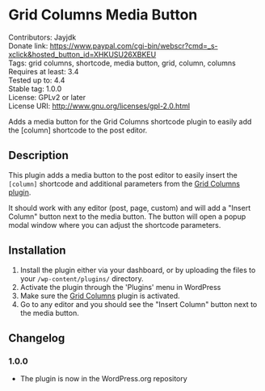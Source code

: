 # Grid Columns Media Button #

Contributors: Jayjdk  
Donate link: https://www.paypal.com/cgi-bin/webscr?cmd=_s-xclick&hosted_button_id=XHKUSU26XBKEU  
Tags: grid columns, shortcode, media button, grid, column, columns  
Requires at least: 3.4  
Tested up to: 4.4  
Stable tag: 1.0.0  
License: GPLv2 or later  
License URI: http://www.gnu.org/licenses/gpl-2.0.html  

Adds a media button for the Grid Columns shortcode plugin to easily add the [column] shortcode to the post editor.

## Description ##

This plugin adds a media button to the post editor to easily insert the `[column]` shortcode and additional parameters from the [Grid Columns plugin](http://wordpress.org/extend/plugins/grid-columns/).

It should work with any editor (post, page, custom) and will add a "Insert Column" button next to the media button. The button will open a popup modal window where you can adjust the shortcode parameters.

## Installation ##

1. Install the plugin either via your dashboard, or by uploading the files to your `/wp-content/plugins/` directory.
2. Activate the plugin through the 'Plugins' menu in WordPress
3. Make sure the [Grid Columns](http://wordpress.org/extend/plugins/grid-columns/) plugin is activated.
4. Go to any editor and you should see the "Insert Column" button next to the media button.

## Changelog ##

### 1.0.0 ###
* The plugin is now in the WordPress.org repository
